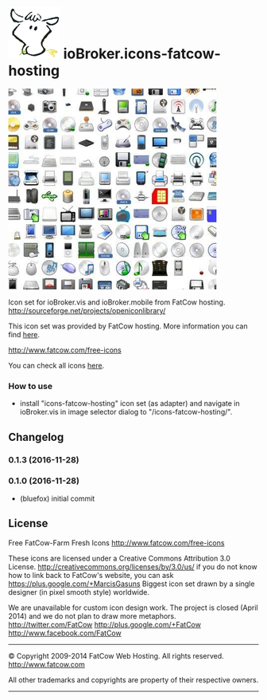 ![Logo](admin/icons-fatcow-hosting.png)
ioBroker.icons-fatcow-hosting
=================

![preview1](img/preview1.jpg)

Icon set for ioBroker.vis and ioBroker.mobile from FatCow hosting.
http://sourceforge.net/projects/openiconlibrary/

This icon set was provided by FatCow hosting. More information you can find [here](http://www.fatcow.com/free-icons).

http://www.fatcow.com/free-icons

You can check all icons [here](ICONLIST.md).

### How to use
- install "icons-fatcow-hosting" icon set (as adapter) and navigate in ioBroker.vis in image selector dialog to "/icons-fatcow-hosting/".

## Changelog
### 0.1.3 (2016-11-28)


### 0.1.0 (2016-11-28)
* (bluefox) initial commit

## License
Free FatCow-Farm Fresh Icons
http://www.fatcow.com/free-icons

These icons are licensed under a Creative Commons Attribution 3.0 License.
http://creativecommons.org/licenses/by/3.0/us/ if you do not know how to link
back to FatCow's website, you can ask https://plus.google.com/+MarcisGasuns
Biggest icon set drawn by a single designer (in pixel smooth style) worldwide.

We are unavailable for custom icon design work. The project is
closed (April 2014) and we do not plan to draw more metaphors.
http://twitter.com/FatCow
http://plus.google.com/+FatCow
http://www.facebook.com/FatCow

---------------------------------------------------------------------------------

© Copyright 2009-2014 FatCow Web Hosting. All rights reserved.
http://www.fatcow.com

All other trademarks and copyrights
are property of their respective owners.

---------------------------------------------------------------------------------